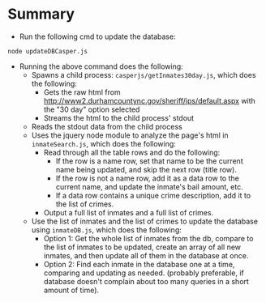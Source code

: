 # Summary
* Run the following cmd to update the database:
```
node updateDBCasper.js
```
* Running the above command does the following:
  * Spawns a child process: `casperjs/getInmates30day.js`, which does the following:
    * Gets the raw html from http://www2.durhamcountync.gov/sheriff/ips/default.aspx with the "30 day" option selected
    * Streams the html to the child process' stdout
  * Reads the stdout data from the child process
  * Uses the jquery node module to analyze the page's html in `inmateSearch.js`, which does the following:
    * Read through all the table rows and do the following:
      * If the row is a name row, set that name to be the current name being updated, and skip the next row (title row).
      * If the row is not a name row, add it as a data row to the current name, and update the inmate's bail amount, etc.
      * If a data row contains a unique crime description, add it to the list of crimes.
    * Output a full list of inmates and a full list of crimes.
  * Use the list of inmates and the list of crimes to update the database using `inmateDB.js`, which does the following:
    * Option 1: Get the whole list of inmates from the db, compare to the list of inmates to be updated, create an array of all new inmates, and then update all of them in the database at once.
    * Option 2: Find each inmate in the database one at a time, comparing and updating as needed. (probably preferable, if database doesn't complain about too many queries in a short amount of time).
